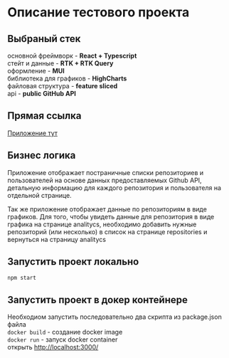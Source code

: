 # Описание тестового проекта

## Выбраный стек

основной фреймворк - **React + Typescript** \
стейт и данные - **RTK + RTK Query** \
оформление - **MUI** \
библиотека для графиков - **HighCharts** \
файловая структура - **feature sliced** \
api - **public GitHub API**



## Прямая ссылка
[Приложение тут](https://fluffy-dolphin-17a9e7.netlify.app/)



## Бизнес логика

Приложение отображает постраничные списки репозиториев и пользователей на основе данных предоставляемых Github API, детальную информацию для каждого репозитория и пользователя на отдельной странице.

Так же приложение отображает данные по репозиториям в виде графиков. Для того, чтобы увидеть данные для репозитория в виде графика на странице analitycs, необходимо добавить нужные репозиторий (или несколько) в список на странице repositories и вернуться на страницу analitycs


## Запустить проект локально
`npm start`

## Запустить проект в докер контейнере
Необходиом запустить последовательно два скрипта из package.json файла \
`docker build` - создание docker image \
`docker run` - запуск docker container \
открыть [http://localhost:3000/](http://localhost:3000/)


